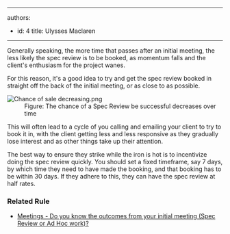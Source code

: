 

---
authors:
  - id: 4
    title: Ulysses Maclaren
---




<span class='intro'> ​Generally speaking, the more time that passes after an initial meeting, the less likely the spec review is to be booked, as momentum falls and the client's enthusiasm for the project wanes.<br> </span>

<p>For this reason, it's a good idea to try and get the spec review booked in straight off the back of the initial meeting, or as close to as possible.</p><dl class="image"><dt><img src="/PublishingImages/Chance%20of%20sale%20decreasing.png" alt="Chance of sale decreasing.png" /></dt><dd>Figure&#58;​ The chance of a Spec Review be successful decreases over time</dd></dl><p>This will often lead to a cycle of you calling and emailing your client to try to book it in, with the client getting less and less responsive as they gradually lose interest and as other things take up their attention.</p><p>The best way to ensure they strike while the iron is hot is to incentivize doing the spec review quickly. You should set a fixed timeframe, say 7 days, by which time they need to have made the booking, and that booking has to be within 30 days. If they adhere to this, they can have the spec review at half rates.<br></p><h3 class="ssw15-rteElement-H3">Related Rule<br></h3><ul><li>​<a href="/meetings-do-you-know-the-outcomes-from-your-initial-meeting-(spec-review-or-ad-hoc-workhttps&#58;//rules.ssw.com.au/meetings-do-you-know-the-outcomes-from-your-initial-meeting-(spec-review-or-ad-hoc-work">Meetings - Do you know the outcomes from your initial meeting (Spec Review or Ad Hoc work)?</a>​<br></li></ul>


